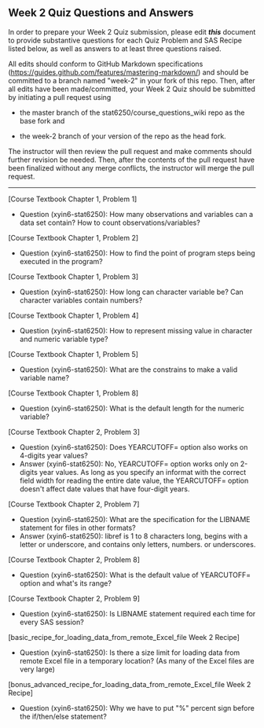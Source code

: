 
## Week 2 Quiz Questions and Answers

In order to prepare your Week 2 Quiz submission, please edit ***this*** document to provide substantive questions for each Quiz Problem and SAS Recipe listed below, as well as answers to at least three questions raised.

All edits should conform to GitHub Markdown specifications (https://guides.github.com/features/mastering-markdown/) and should be committed to a branch named "week-2" in your fork of this repo. Then, after all edits have been made/committed, your Week 2 Quiz should be submitted by initiating a pull request using

- the master branch of the stat6250/course_questions_wiki repo as the base fork and

- the week-2 branch of your version of the repo as the head fork.

The instructor will then review the pull request and make comments should further revision be needed. Then, after the contents of the pull request have been finalized without any merge conflicts, the instructor will merge the pull request.



********************************************************************************



[Course Textbook Chapter 1, Problem 1]
- Question (xyin6-stat6250): How many observations and variables can a data set contain? How to count observations/variables?


[Course Textbook Chapter 1, Problem 2]
- Question (xyin6-stat6250): How to find the point of program steps being executed in the program?


[Course Textbook Chapter 1, Problem 3]
- Question (xyin6-stat6250): How long can character variable be? Can character variables contain numbers?


[Course Textbook Chapter 1, Problem 4]
- Question (xyin6-stat6250): How to represent missing value in character and numeric variable type?


[Course Textbook Chapter 1, Problem 5]
- Question (xyin6-stat6250): What are the constrains to make a valid variable name?


[Course Textbook Chapter 1, Problem 8]
- Question (xyin6-stat6250): What is the default length for the numeric variable?


[Course Textbook Chapter 2, Problem 3]
- Question (xyin6-stat6250): Does YEARCUTOFF= option also works on 4-digits year values?
- Answer (xyin6-stat6250): No, YEARCUTOFF= option works only on 2-digits year values. As long as you specify an informat with the correct field width for reading the entire date value, the YEARCUTOFF= option doesn't affect date values that have four-digit years.

[Course Textbook Chapter 2, Problem 7]
- Question (xyin6-stat6250): What are the specification for the LIBNAME statement for files in other formats?
- Answer (xyin6-stat6250): libref is 1 to 8 characters long, begins with a letter or underscore, and contains only letters, numbers. or underscores.

[Course Textbook Chapter 2, Problem 8]
- Question (xyin6-stat6250): What is the default value of YEARCUTOFF= option and what's its range?


[Course Textbook Chapter 2, Problem 9]
- Question (xyin6-stat6250): Is LIBNAME statement required each time for every SAS session?


[basic_recipe_for_loading_data_from_remote_Excel_file Week 2 Recipe]
- Question (xyin6-stat6250): Is there a size limit for loading data from remote Excel file in a temporary location? (As many of the Excel files are very large)


[bonus_advanced_recipe_for_loading_data_from_remote_Excel_file Week 2 Recipe]
- Question (xyin6-stat6250): Why we have to put "%" percent sign before the if/then/else statement? 

